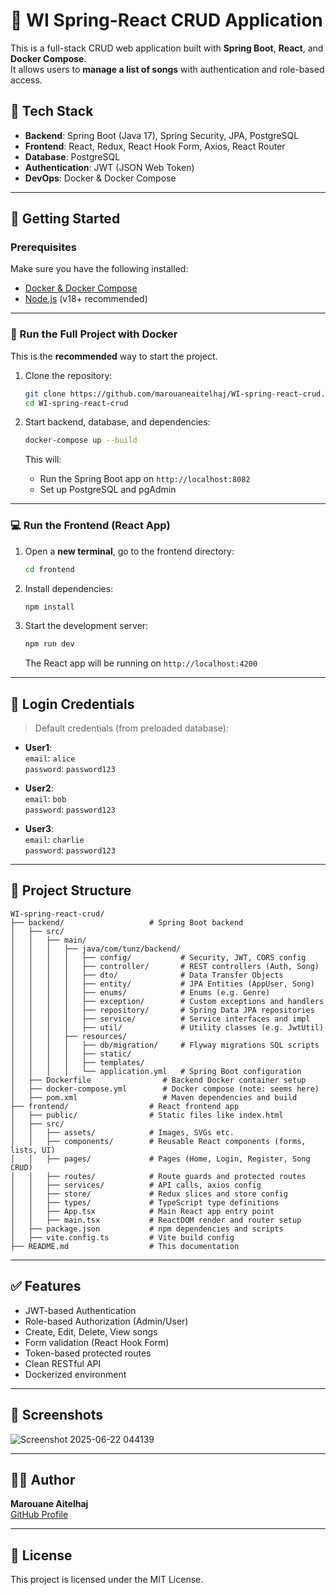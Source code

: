 # 🎵 WI Spring-React CRUD Application

This is a full-stack CRUD web application built with **Spring Boot**, **React**, and **Docker Compose**.  
It allows users to **manage a list of songs** with authentication and role-based access.

## 🧰 Tech Stack

- **Backend**: Spring Boot (Java 17), Spring Security, JPA, PostgreSQL
- **Frontend**: React, Redux, React Hook Form, Axios, React Router
- **Database**: PostgreSQL
- **Authentication**: JWT (JSON Web Token)
- **DevOps**: Docker & Docker Compose

---

## 🚀 Getting Started

### Prerequisites

Make sure you have the following installed:

- [Docker & Docker Compose](https://docs.docker.com/compose/install/)
- [Node.js](https://nodejs.org/en) (v18+ recommended)

---

### 🐳 Run the Full Project with Docker

This is the **recommended** way to start the project.

1. Clone the repository:

   ```bash
   git clone https://github.com/marouaneaitelhaj/WI-spring-react-crud.git
   cd WI-spring-react-crud
   ```

2. Start backend, database, and dependencies:

   ```bash
   docker-compose up --build
   ```

   This will:
   - Run the Spring Boot app on `http://localhost:8082`
   - Set up PostgreSQL and pgAdmin

---

### 💻 Run the Frontend (React App)

1. Open a **new terminal**, go to the frontend directory:

   ```bash
   cd frontend
   ```

2. Install dependencies:

   ```bash
   npm install
   ```

3. Start the development server:

   ```bash
   npm run dev
   ```

   The React app will be running on `http://localhost:4200`

---

## 🔐 Login Credentials

> Default credentials (from preloaded database):

- **User1**:  
  `email`: `alice`  
  `password`: `password123`

- **User2**:  
  `email`: `bob`  
  `password`: `password123`

- **User3**:  
  `email`: `charlie`  
  `password`: `password123`

---

## 📁 Project Structure

```
WI-spring-react-crud/
├── backend/                   # Spring Boot backend
│   ├── src/
│   │   ├── main/
│   │   │   ├── java/com/tunz/backend/
│   │   │   │   ├── config/           # Security, JWT, CORS config
│   │   │   │   ├── controller/       # REST controllers (Auth, Song)
│   │   │   │   ├── dto/              # Data Transfer Objects
│   │   │   │   ├── entity/           # JPA Entities (AppUser, Song)
│   │   │   │   ├── enums/            # Enums (e.g. Genre)
│   │   │   │   ├── exception/        # Custom exceptions and handlers
│   │   │   │   ├── repository/       # Spring Data JPA repositories
│   │   │   │   ├── service/          # Service interfaces and impl
│   │   │   │   ├── util/             # Utility classes (e.g. JwtUtil)
│   │   │   ├── resources/
│   │   │   │   ├── db/migration/     # Flyway migrations SQL scripts
│   │   │   │   ├── static/
│   │   │   │   ├── templates/
│   │   │   │   └── application.yml   # Spring Boot configuration
│   ├── Dockerfile                # Backend Docker container setup
│   ├── docker-compose.yml        # Docker compose (note: seems here)
│   ├── pom.xml                   # Maven dependencies and build
├── frontend/                  # React frontend app
│   ├── public/                # Static files like index.html
│   ├── src/
│   │   ├── assets/            # Images, SVGs etc.
│   │   ├── components/        # Reusable React components (forms, lists, UI)
│   │   ├── pages/             # Pages (Home, Login, Register, Song CRUD)
│   │   ├── routes/            # Route guards and protected routes
│   │   ├── services/          # API calls, axios config
│   │   ├── store/             # Redux slices and store config
│   │   ├── types/             # TypeScript type definitions
│   │   ├── App.tsx            # Main React app entry point
│   │   ├── main.tsx           # ReactDOM render and router setup
│   ├── package.json           # npm dependencies and scripts
│   ├── vite.config.ts         # Vite build config
├── README.md                  # This documentation
```

---

## ✅ Features

- JWT-based Authentication
- Role-based Authorization (Admin/User)
- Create, Edit, Delete, View songs
- Form validation (React Hook Form)
- Token-based protected routes
- Clean RESTful API
- Dockerized environment

---

## 📸 Screenshots

![Screenshot 2025-06-22 044139](https://github.com/user-attachments/assets/77ca548a-2d65-41e4-9bb1-55c238b082e7)


---

## 🧑‍💻 Author

**Marouane Aitelhaj**  
[GitHub Profile](https://github.com/marouaneaitelhaj)

---

## 📝 License

This project is licensed under the MIT License.
